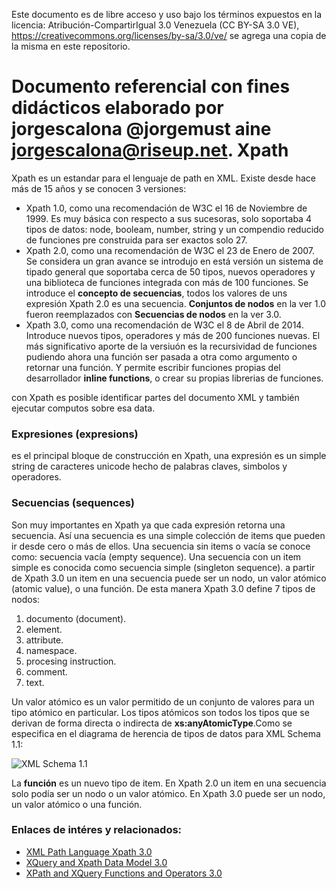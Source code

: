 Este documento es de libre acceso y uso bajo los términos expuestos en la licencia: Atribución-CompartirIgual 3.0 Venezuela (CC BY-SA 3.0 VE), https://creativecommons.org/licenses/by-sa/3.0/ve/ 
se agrega una copia de la misma en este repositorio.

Documento referencial con fines didácticos elaborado por jorgescalona @jorgemust
aine jorgescalona@riseup.net.
Xpath
=====

Xpath es un estandar para el lenguaje de path en XML. Existe desde hace más de 15 años y se conocen 3 versiones:

* Xpath 1.0, como una recomendación de W3C el 16 de Noviembre de 1999. Es muy básica con respecto a sus sucesoras, solo soportaba 4  tipos de datos: node, booleam, number, string y un compendio reducido de funciones pre construida para ser exactos solo 27.
* Xpath 2.0, como una recomendación de W3C el 23 de Enero de 2007. Se considera un gran avance se introdujo en está versión un sistema de tipado general que soportaba cerca de 50 tipos, nuevos operadores y una biblioteca de funciones integrada con más de 100 funciones. Se introduce el **concepto de secuencias**, todos los valores de uns expresión Xpath 2.0 es una secuencia. **Conjuntos de nodos** en la ver 1.0 fueron reemplazados con **Secuencias de nodos** en la ver 3.0.
* Xpath 3.0, como una recomendación de W3C el 8 de Abril de 2014. Introduce nuevos tipos, operadores y más de 200 funciones nuevas. El más significativo aporte de la versiuón es la recursividad de funciones pudiendo ahora una función ser pasada a otra como argumento o retornar una función. Y permite escribir funciones propias del desarrollador **inline functions**, o crear su propias librerias de funciones.

con Xpath es posible identificar partes del documento XML y también ejecutar computos sobre esa data.

### Expresiones (expresions)

es el principal bloque de construcción en Xpath, una expresión es un simple string de caracteres unicode hecho de palabras claves, simbolos y operadores.

### Secuencias (sequences) 

Son muy importantes en Xpath ya que cada expresión retorna una secuencia. Así una secuencia es una simple colección de items que pueden ir desde cero o más de ellos.
Una secuencia sin items o vacía se conoce como: secuencia vacía (empty sequence).
Una secuencia con un item simple es conocida como secuencia simple (singleton sequence).
a partir de Xpath 3.0 un item en una secuencia puede ser un nodo, un valor atómico (atomic value), o una función. De esta manera Xpath 3.0 define 7 tipos de nodos:

1. documento (document).
1. element.
1. attribute.
1. namespace.
1. procesing instruction.
1. comment.
1. text.

Un valor atómico es un valor permitido de un conjunto de valores para un tipo atómico en particular. Los tipos atómicos son todos los tipos que se derivan de forma directa o indirecta de **xs:anyAtomicType**.Como se especifica en el diagrama de herencia de tipos de datos para XML Schema 1.1:

![XML Schema 1.1](https://www.w3.org/TR/xmlschema11-2/type-hierarchy-201104.png)

La **función** es un nuevo tipo de item. En Xpath 2.0 un item en una secuencia solo podía ser un nodo o un valor atómico. En Xpath 3.0 puede ser un nodo, un valor atómico o una función.

### Enlaces de intéres y relacionados:

* [XML Path Language Xpath 3.0](https://www.w3.org/TR/xpath-30/)
* [XQuery and Xpath Data Model 3.0](https://www.w3.org/TR/xpath-datamodel-30/)
* [XPath and XQuery Functions and Operators 3.0](https://www.w3.org/TR/xpath-functions-30/)




